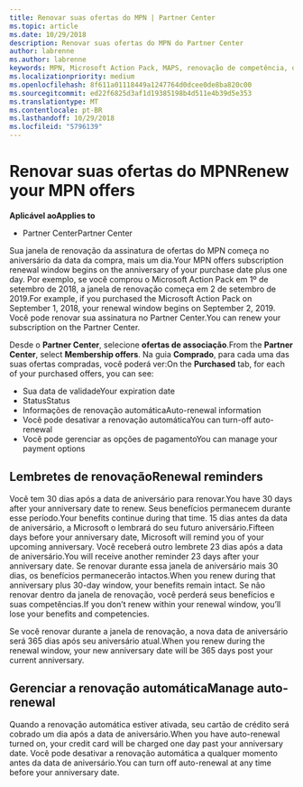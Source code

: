 ```yaml
---
title: Renovar suas ofertas do MPN | Partner Center
ms.topic: article
ms.date: 10/29/2018
description: Renovar suas ofertas do MPN do Partner Center
author: labrenne
ms.author: labrenne
keywords: MPN, Microsoft Action Pack, MAPS, renovação de competência, data de renovação
ms.localizationpriority: medium
ms.openlocfilehash: 8f611a01118449a1247764d0dcee0de8ba820c00
ms.sourcegitcommit: ed22f6825d3af1d19385198b4d511e4b39d5e353
ms.translationtype: MT
ms.contentlocale: pt-BR
ms.lasthandoff: 10/29/2018
ms.locfileid: "5796139"
---
```

# <a name="renew-your-mpn-offers"></a><span data-ttu-id="30908-104">Renovar suas ofertas do MPN</span><span class="sxs-lookup"><span data-stu-id="30908-104">Renew your MPN offers</span></span>

**<span data-ttu-id="30908-105">Aplicável ao</span><span class="sxs-lookup"><span data-stu-id="30908-105">Applies to</span></span>**

- <span data-ttu-id="30908-106">Partner Center</span><span class="sxs-lookup"><span data-stu-id="30908-106">Partner Center</span></span>

<span data-ttu-id="30908-107">Sua janela de renovação da assinatura de ofertas do MPN começa no aniversário da data da compra, mais um dia.</span><span class="sxs-lookup"><span data-stu-id="30908-107">Your MPN offers subscription renewal window begins on the anniversary of your purchase date plus one day.</span></span> <span data-ttu-id="30908-108">Por exemplo, se você comprou o Microsoft Action Pack em 1º de setembro de 2018, a janela de renovação começa em 2 de setembro de 2019.</span><span class="sxs-lookup"><span data-stu-id="30908-108">For example, if you purchased the Microsoft Action Pack on September 1, 2018, your renewal window begins on September 2, 2019.</span></span> <span data-ttu-id="30908-109">Você pode renovar sua assinatura no Partner Center.</span><span class="sxs-lookup"><span data-stu-id="30908-109">You can renew your subscription on the Partner Center.</span></span>

<span data-ttu-id="30908-110">Desde o **Partner Center**, selecione **ofertas de associação**.</span><span class="sxs-lookup"><span data-stu-id="30908-110">From the **Partner Center**, select **Membership offers**.</span></span>
<span data-ttu-id="30908-111">Na guia **Comprado**, para cada uma das suas ofertas compradas, você poderá ver:</span><span class="sxs-lookup"><span data-stu-id="30908-111">On the **Purchased** tab, for each of your purchased offers, you can see:</span></span>

- <span data-ttu-id="30908-112">Sua data de validade</span><span class="sxs-lookup"><span data-stu-id="30908-112">Your expiration date</span></span>
- <span data-ttu-id="30908-113">Status</span><span class="sxs-lookup"><span data-stu-id="30908-113">Status</span></span>
- <span data-ttu-id="30908-114">Informações de renovação automática</span><span class="sxs-lookup"><span data-stu-id="30908-114">Auto-renewal information</span></span>
- <span data-ttu-id="30908-115">Você pode desativar a renovação automática</span><span class="sxs-lookup"><span data-stu-id="30908-115">You can turn-off auto-renewal</span></span>
- <span data-ttu-id="30908-116">Você pode gerenciar as opções de pagamento</span><span class="sxs-lookup"><span data-stu-id="30908-116">You can manage your payment options</span></span>

## <a name="renewal-reminders"></a><span data-ttu-id="30908-117">Lembretes de renovação</span><span class="sxs-lookup"><span data-stu-id="30908-117">Renewal reminders</span></span>

<span data-ttu-id="30908-118">Você tem 30 dias após a data de aniversário para renovar.</span><span class="sxs-lookup"><span data-stu-id="30908-118">You have 30 days after your anniversary date to renew.</span></span> <span data-ttu-id="30908-119">Seus benefícios permanecem durante esse período.</span><span class="sxs-lookup"><span data-stu-id="30908-119">Your benefits continue during that time.</span></span> <span data-ttu-id="30908-120">15 dias antes da data de aniversário, a Microsoft o lembrará do seu futuro aniversário.</span><span class="sxs-lookup"><span data-stu-id="30908-120">Fifteen days before your anniversary date, Microsoft will remind you of your upcoming anniversary.</span></span> <span data-ttu-id="30908-121">Você receberá outro lembrete 23 dias após a data de aniversário.</span><span class="sxs-lookup"><span data-stu-id="30908-121">You will receive another reminder 23 days after your anniversary date.</span></span> <span data-ttu-id="30908-122">Se renovar durante essa janela de aniversário mais 30 dias, os benefícios permanecerão intactos.</span><span class="sxs-lookup"><span data-stu-id="30908-122">When you renew during that anniversary plus 30-day window, your benefits remain intact.</span></span> <span data-ttu-id="30908-123">Se não renovar dentro da janela de renovação, você perderá seus benefícios e suas competências.</span><span class="sxs-lookup"><span data-stu-id="30908-123">If you don’t renew within your renewal window, you’ll lose your benefits and competencies.</span></span>

<span data-ttu-id="30908-124">Se você renovar durante a janela de renovação, a nova data de aniversário será 365 dias após seu aniversário atual.</span><span class="sxs-lookup"><span data-stu-id="30908-124">When you renew during the renewal window, your new anniversary date will be 365 days post your current anniversary.</span></span>

## <a name="manage-auto-renewal"></a><span data-ttu-id="30908-125">Gerenciar a renovação automática</span><span class="sxs-lookup"><span data-stu-id="30908-125">Manage auto-renewal</span></span>

<span data-ttu-id="30908-126">Quando a renovação automática estiver ativada, seu cartão de crédito será cobrado um dia após a data de aniversário.</span><span class="sxs-lookup"><span data-stu-id="30908-126">When you have auto-renewal turned on, your credit card will be charged one day past your anniversary date.</span></span> <span data-ttu-id="30908-127">Você pode desativar a renovação automática a qualquer momento antes da data de aniversário.</span><span class="sxs-lookup"><span data-stu-id="30908-127">You can turn off auto-renewal at any time before your anniversary date.</span></span>